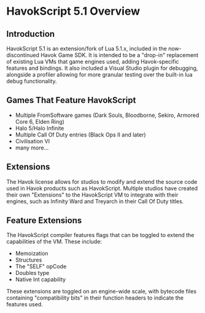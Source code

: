 # HavokScript 5.1 Overview

## Introduction
HavokScript 5.1 is an extension/fork of Lua 5.1.x, included in the now-discontinued Havok Game SDK. It is intended to be a "drop-in" replacement of existing Lua VMs that game engines used, adding Havok-specific features and bindings. It also included a Visual Studio plugin for debugging, alongside a profiler allowing for more granular testing over the built-in lua debug functionality.

## Games That Feature HavokScript
- Multiple FromSoftware games (Dark Souls, Bloodborne, Sekiro, Armored Core 6, Elden Ring)
- Halo 5/Halo Infinite
- Multiple Call Of Duty entries (Black Ops II and later)
- Civilisation VI
- many more...

## Extensions
The Havok license allows for studios to modify and extend the source code used in Havok products such as HavokScript. Multiple studios have created their own "Extensions" to the HavokScript VM to integrate with their engines, such as Infinity Ward and Treyarch in their Call Of Duty titles.

## Feature Extensions
The HavokScript compiler features flags that can be toggled to extend the capabilities of the VM. These include:
- Memoization
- Structures
- The "SELF" opCode
- Doubles type
- Native Int capability

These extensions are toggled on an engine-wide scale, with bytecode files containing "compatibility bits" in their function headers to indicate the features used.